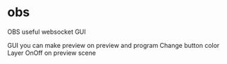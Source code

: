 # obs
OBS useful websocket GUI

GUI you can make preview on preview and program
Change button color
Layer OnOff on preview scene

